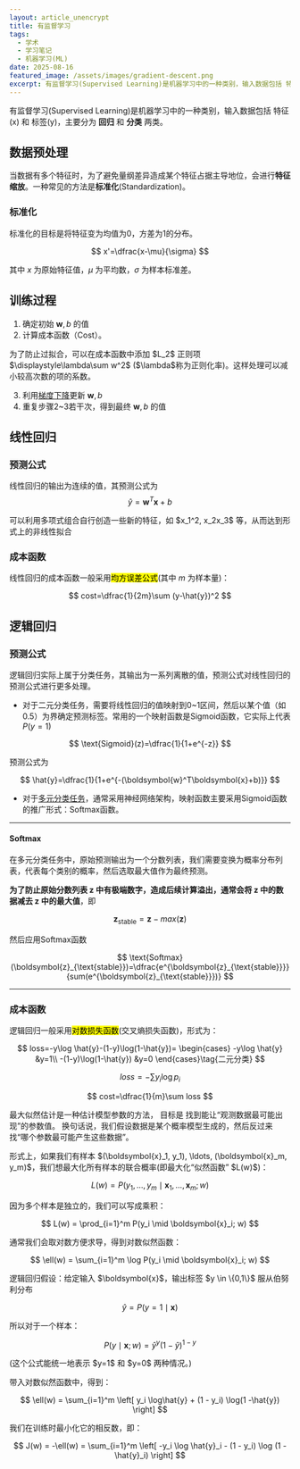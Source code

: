 ```yaml
---
layout: article_unencrypt
title: 有监督学习
tags:
  - 学术
  - 学习笔记
  - 机器学习(ML)
date: 2025-08-16
featured_image: /assets/images/gradient-descent.png
excerpt: 有监督学习(Supervised Learning)是机器学习中的一种类别，输入数据包括 特征(x) 和 标签(y)
---
```

有监督学习(Supervised Learning)是机器学习中的一种类别，输入数据包括 特征(x) 和 标签(y)，主要分为 **回归** 和 **分类** 两类。 

## 数据预处理
当数据有多个特征时，为了避免量纲差异造成某个特征占据主导地位，会进行**特征缩放**。一种常见的方法是**标准化**(Standardization)。
### 标准化
标准化的目标是将特征变为均值为0，方差为1的分布。

$$
x'=\dfrac{x-\mu}{\sigma}
$$

其中 $x$ 为原始特征值，$\mu$ 为平均数，$\sigma$ 为样本标准差。

## 训练过程

1. 确定初始 $\boldsymbol{w},b$ 的值
2. 计算成本函数（Cost）。
<div class="callout note" title="正则化">
<p>为了防止过拟合，可以在成本函数中添加 $L_2$ 正则项 $\displaystyle\lambda\sum w^2$ ($\lambda$称为正则化率)。这样处理可以减小较高次数的项的系数。</p>
</div>

3. 利用[梯度下降](gradient-descent)更新 $\boldsymbol{w},b$ 
4. 重复步骤2~3若干次，得到最终 $\boldsymbol{w},b$ 的值

## 线性回归
### 预测公式

线性回归的输出为连续的值，其预测公式为$$\hat{y}=\boldsymbol{w}^T\boldsymbol{x}+b$$
<div class="callout note">
<p>可以利用多项式组合自行创造一些新的特征，如 $x_1^2, x_2x_3$ 等，从而达到形式上的非线性拟合</p>
</div>

### 成本函数
线性回归的成本函数一般采用<mark>均方误差公式</mark>(其中 $m$ 为样本量)：

$$
cost=\dfrac{1}{2m}\sum (y-\hat{y})^2
$$

## 逻辑回归

### 预测公式

逻辑回归实际上属于分类任务，其输出为一系列离散的值，预测公式对线性回归的预测公式进行更多处理。
- 对于二元分类任务，需要将线性回归的值映射到0~1区间，然后以某个值（如0.5）为界确定预测标签。常用的一个映射函数是Sigmoid函数，它实际上代表$P(y=1)$

$$
\text{Sigmoid}(z)=\dfrac{1}{1+e^{-z}}
$$

预测公式为

$$
\hat{y}=\dfrac{1}{1+e^{-(\boldsymbol{w}^T\boldsymbol{x}+b)}}
$$

- 对于[多元分类任务](nn-basic#heading-2)，通常采用神经网络架构，映射函数主要采用Sigmoid函数的推广形式：Softmax函数。

---

#### Softmax

在多元分类任务中，原始预测输出为一个分数列表，我们需要变换为概率分布列表，代表每个类别的概率，然后选取最大值作为最终预测。

**为了防止原始分数列表 $\boldsymbol{z}$ 中有极端数字，造成后续计算溢出，通常会将 $\boldsymbol{z}$ 中的数据减去 $\boldsymbol{z}$ 中的最大值**，即

$$
\boldsymbol{z}_{\text{stable}}=\boldsymbol{z}-max(\boldsymbol{z})
$$

然后应用Softmax函数

$$
\text{Softmax}(\boldsymbol{z}_{\text{stable}})=\dfrac{e^{\boldsymbol{z}_{\text{stable}}}}{sum(e^{\boldsymbol{z}_{\text{stable}}})}
$$

---

### 成本函数

逻辑回归一般采用<mark>对数损失函数</mark>(交叉熵损失函数)，形式为：

$$
loss=-y\log \hat{y}-(1-y)\log(1-\hat{y})=
\begin{cases}
-y\log \hat{y} &y=1\\
-(1-y)\log(1-\hat{y}) &y=0
\end{cases}\tag{二元分类}
$$

$$
loss=-\sum y_i\log p_i \tag{多元分类}
$$


$$
cost=\dfrac{1}{m}\sum loss
$$

<div class="callout tip" title="对数损失函数从何而来（最大似然估计）">
<p>最大似然估计是一种估计模型参数的方法， 目标是 找到能让“观测数据最可能出现”的参数值。
换句话说，我们假设数据是某个概率模型生成的，然后反过来找“哪个参数最可能产生这些数据”。</p>

<p>形式上，如果我们有样本 $(\boldsymbol{x}_1, y_1), \ldots, (\boldsymbol{x}_m, y_m)$，我们想最大化所有样本的联合概率(即最大化“似然函数” $L(w)$)：</p>

$$
L(w) = P(y_1,\ldots,y_m \mid \boldsymbol{x}_1,\ldots,\boldsymbol{x}_m; w)
$$

<p>因为多个样本是独立的，我们可以写成乘积：</p>

$$
L(w) = \prod_{i=1}^m P(y_i \mid \boldsymbol{x}_i; w)
$$

<p>通常我们会取对数方便求导，得到对数似然函数：</p>

$$
\ell(w) = \sum_{i=1}^m \log P(y_i \mid \boldsymbol{x}_i; w)
$$

<p>逻辑回归假设：给定输入 $\boldsymbol{x}$，输出标签 $y \in \{0,1\}$ 服从伯努利分布</p>

$$
\hat{y}=P(y=1 \mid \boldsymbol{x})
$$

<p>所以对于一个样本：</p>

$$
P(y \mid \boldsymbol{x}; w) = \hat{y}^y (1 - \hat{y})^{1 - y}
$$

<p>(这个公式能统一地表示 $y=1$ 和 $y=0$ 两种情况。)</p>

<p>带入对数似然函数中，得到：</p>

$$
\ell(w) = \sum_{i=1}^m \left[ y_i \log\hat{y} + (1 - y_i) \log(1 -\hat{y}) \right]
$$

<p>我们在训练时最小化它的相反数，即：</p>

$$
J(w) = -\ell(w) = \sum_{i=1}^m \left[ -y_i \log \hat{y}_i - (1 - y_i) \log (1 - \hat{y}_i) \right]
$$
</div>
